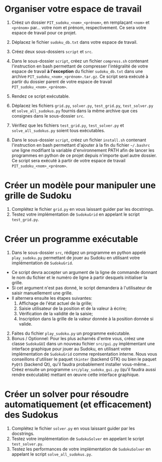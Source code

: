 # Organiser votre espace de travail
1. Créez un dossier ``PIT_sudoku_<nom>_<prénom>``,
en remplaçant ``<nom>`` et ``<prénom>`` par... votre nom et prénom, respectivement.
Ce sera votre espace de travail pour ce projet.

2. Déplacez le fichier ``sudoku_db.txt`` dans votre espace de travail.

3. Créez deux sous-dossiers ``script`` et ``src``.

4. Dans le sous-dossier ``script``, créez un fichier ``compress.sh`` contenant l'instruction en bash
permettant de compresser l'intégralité de votre espace de travail **à l'exception** du fichier ``sudoku_db.txt``
dans une archive ``PIT_sudoku_<nom>_<prénom>.tar.gz``.
Ce script sera exécuté à partir du dossier parent de votre espace de travail ``PIT_sudoku_<nom>_<prénom>``.

5. Rendez ce script exécutable.

6. Déplacez les fichiers ``grid.py``, ``solver.py``, ``test_grid.py``, ``test_solver.py``
et ``solve_all_sudokus.py`` fournis dans la même archive que ces consignes dans le sous-dossier ``src``.

7. Vérifiez que les fichiers ``test_grid.py``, ``test_solver.py``
et ``solve_all_sudokus.py`` soient tous exécutables.

8. Dans le sous-dossier ``script``, créez un fichier ``install.sh`` contenant l'instruction en bash
permettant d'ajouter à la fin du fichier ``~/.bashrc`` une ligne modifiant la variable d'environnement PATH
afin de lancer les programmes en python de ce projet depuis n'importe quel autre dossier.
Ce script sera exécuté à partir de votre espace de travail ``PIT_sudoku_<nom>_<prénom>``.

# Créer un modèle pour manipuler une grille de Sudoku
1. Complétez le fichier ``grid.py`` en vous laissant guider par les docstrings.
2. Testez votre implémentation de ``SudokuGrid`` en appelant le script ``test_grid.py``.

# Créer un programme exécutable
1. Dans le sous-dossier ``src``, rédigez un programme en python appelé ``play_sudoku.py``
permettant de jouer au Sudoku en utilisant votre implémentation de ``SudokuGrid``.
+ Ce script devra accepter un argument de la ligne de commande donnant le nom du fichier et le numéro de ligne
à partir desquels initialiser la grille.
+ Si cet argument n'est pas donné, le script demandera à l'utilisateur de saisir manuellement une grille.
+ Il alternera ensuite les étapes suivantes:
	1. Affichage de l'état actuel de la grille;
	2. Saisie utilisateur de la position et de la valeur à écrire;
	3. Vérification de la validité de la saisie;
	4. Inscription dans la grille de la valeur donnée à la position donnée si valide.
2. Faites du fichier ``play_sudoku.py`` un programme exécutable.
3. Bonus / Optionnel:
Pour les plus acharnés d'entre vous, créez une classe ``SudokuGUI`` dans un nouveau fichier ``src/gui.py``
implémentant une interface graphique pour jouer au Sudoku,
en utilisant votre implémentation de ``SudokuGrid`` comme représentation interne.
Nous vous conseillons d'utiliser le paquet ``tkinter`` (backend GTK) ou bien le paquet ``PyQt5`` (backend Qt),
qu'il faudra probablement installer vous-même...
Créez ensuite un programme ``src/play_sudoku_gui.py`` (qu'il faudra aussi rendre exécutable)
mettant en œuvre cette interface graphique.

# Créer un solver pour résoudre automatiquement (et efficacement) des Sudokus
1. Complétez le fichier ``solver.py`` en vous laissant guider par les docstrings.
2. Testez votre implémentation de ``SudokuSolver`` en appelant le script ``test_solver.py``.
3. Testez les performances de votre implémentation de ``SudokuSolver``
en appelant le script ``solve_all_sudokus.py``.
